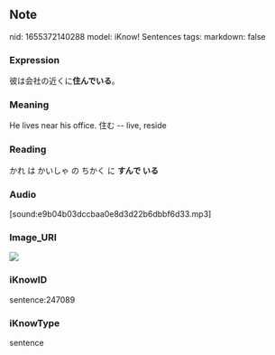 ## Note
nid: 1655372140288
model: iKnow! Sentences
tags: 
markdown: false

### Expression
彼は会社の近くに<b>住んでいる</b>。

### Meaning
He lives near his office.
住む -- live, reside

### Reading
かれ は かいしゃ の ちかく に <b>すんで いる</b>

### Audio
[sound:e9b04b03dccbaa0e8d3d22b6dbbf6d33.mp3]

### Image_URI
<img src="2615f9f63f4163236cb1272af784bcbe.jpg">

### iKnowID
sentence:247089

### iKnowType
sentence
